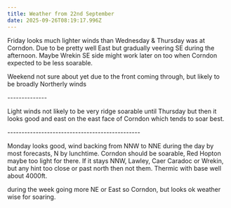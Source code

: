 ```yaml
---
title: Weather from 22nd September
date: 2025-09-26T08:19:17.996Z
---
```

Friday looks much lighter winds than Wednesday & Thursday was at Corndon.  Due to be pretty well East but gradually veering SE during the afternoon.  Maybe Wrekin SE side might work later on too when Corndon expected to be less soarable.

Weekend not sure about yet due to the front coming through, but likely to be broadly Northerly winds

\--------------

Light winds not likely to be very ridge soarable until Thursday but then it looks good and east on the east face of Corndon which tends to soar best.

\-----------------------------------------------

Monday looks good,  wind backing from NNW to NNE during the day by most forecasts, N by lunchtime.  Corndon should be soarable, Red Hopton maybe too light for there.  If it stays NNW, Lawley, Caer Caradoc or Wrekin, but any hint too close or past north then not them.  Thermic with base well about 4000ft.

during the week going more NE or East so Corndon, but looks ok weather wise for soaring.